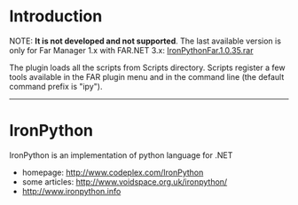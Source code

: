 # Introduction #

NOTE: **It is not developed and not supported**. The last available version is only for Far Manager 1.x with FAR.NET 3.x:
[IronPythonFar.1.0.35.rar](http://farnet.googlecode.com/files/IronPythonFar.1.0.35.rar)

The plugin loads all the scripts from Scripts directory. Scripts register a few tools available in the FAR plugin menu and in the command line (the default command prefix is "ipy").


---

# IronPython #

IronPython is an implementation of python language for .NET

  * homepage: http://www.codeplex.com/IronPython
  * some articles: http://www.voidspace.org.uk/ironpython/
  * http://www.ironpython.info